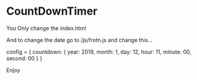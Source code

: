 # CountDownTimer
You Only change the index.html

And to change the date go to /js/frotn.js and change this...

config = {
    countdown: {
        year: 2019,
        month: 1,
        day: 12,
        hour: 11,
        minute: 00,
        second: 00
    }
}

Enjoy
